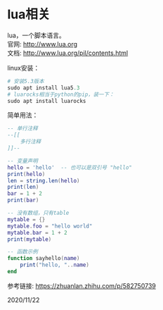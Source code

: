 # lua相关

lua，一个脚本语言。  
官网: http://www.lua.org  
文档: http://www.lua.org/pil/contents.html  

linux安装：  
```r
# 安装5.3版本
sudo apt install lua5.3
# luarocks相当于python的pip，装一下：  
sudo apt install luarocks
```

简单用法：  
```lua
-- 单行注释
--[[
    多行注释
]]--

-- 变量声明
hello = 'hello'  -- 也可以是双引号 "hello"
print(hello)
len = string.len(hello)
print(len)
bar = 1 + 2
print(bar)

-- 没有数组，只有table
mytable = {}
mytable.foo = "hello world"
mytable.bar = 1 + 2
print(mytable)

-- 函数示例
function sayhello(name)
    print("hello, "..name)
end
```

参考链接: https://zhuanlan.zhihu.com/p/582750739  


2020/11/22  
